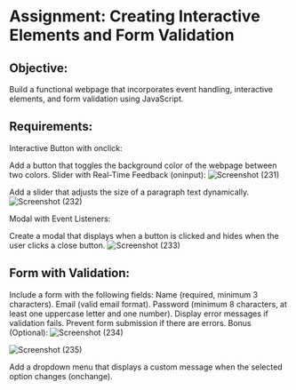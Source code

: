 # Assignment: Creating Interactive Elements and Form Validation

## Objective:
Build a functional webpage that incorporates event handling, interactive elements, and form validation using JavaScript.

## Requirements:

Interactive Button with onclick:

Add a button that toggles the background color of the webpage between two colors.
Slider with Real-Time Feedback (oninput):
![Screenshot (231)](https://github.com/user-attachments/assets/dd6a6d83-b389-4d41-a549-d43f4e87af24)


Add a slider that adjusts the size of a paragraph text dynamically.
![Screenshot (232)](https://github.com/user-attachments/assets/f3c834ea-67fd-4a52-8516-3c93db83f12d)

Modal with Event Listeners:

Create a modal that displays when a button is clicked and hides when the user clicks a close button.
![Screenshot (233)](https://github.com/user-attachments/assets/5831492a-042f-459f-ac73-ead55fe29b59)

## Form with Validation:

Include a form with the following fields:
Name (required, minimum 3 characters).
Email (valid email format).
Password (minimum 8 characters, at least one uppercase letter and one number).
Display error messages if validation fails.
Prevent form submission if there are errors.
Bonus (Optional):
![Screenshot (234)](https://github.com/user-attachments/assets/4725118c-1d3d-41ee-bccf-487e8f9c0cb5)

![Screenshot (235)](https://github.com/user-attachments/assets/822477e8-a6ac-4670-9f90-500d69fdd4f8)


Add a dropdown menu that displays a custom message when the selected option changes (onchange).
